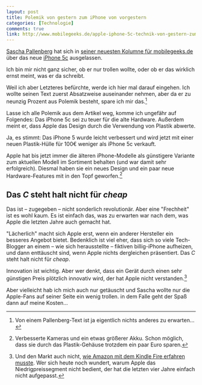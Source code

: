 ```yaml
---
layout: post
title: Polemik von gestern zum iPhone von vorgestern
categories: [Technologie]
comments: true
link: http://www.mobilegeeks.de/apple-iphone-5c-technik-von-gestern-zum-preis-von-vorgestern/
---
```


[Sascha Pallenberg](https://twitter.com/sascha_p) hat sich in [seiner neuesten Kolumne für mobilegeeks.de](http://www.mobilegeeks.de/apple-iphone-5c-technik-von-gestern-zum-preis-von-vorgestern/) über das neue [iPhone 5c](http://www.apple.com/de/iphone-5c/) ausgelassen.

Ich bin mir nicht ganz sicher, ob er nur trollen wollte, oder ob er das wirklich ernst meint, was er da schreibt.
<!--more-->

Weil ich aber Letzteres befürchte, werde ich hier mal darauf eingehen. Ich wollte seinen Text zuerst Absatzweise auseinander nehmen, aber da er zu neunzig Prozent aus Polemik besteht, spare ich mir das.[^1]

Lasse ich alle Polemik aus dem Artikel weg, komme ich ungefähr auf Folgendes: Das iPhone 5c sei zu teuer für die alte Hardware. Außerdem meint er, dass Apple das Design durch die Verwendung von Plastik abwerte.

Ja, es stimmt: Das iPhone 5 wurde leicht verbessert und wird jetzt mit einer neuen Plastik-Hülle für 100€ weniger als iPhone 5c verkauft.

Apple hat bis jetzt immer die älteren iPhone-Modelle als günstigere Variante zum aktuellen Modell im Sortiment behalten (und war damit sehr erfolgreich). Diesmal haben sie ein neues Design und ein paar neue Hardware-Features mit in den Topf geworfen.[^2]

## Das *C* steht halt nicht für *cheap*

Das ist – zugegeben – nicht sonderlich revolutionär. Aber eine "Frechheit" ist es wohl kaum. Es ist einfach das, was zu erwarten war nach dem, was Apple die letzten Jahre auch gemacht hat.

"Lächerlich" macht sich Apple erst, wenn ein anderer Hersteller ein besseres Angebot bietet. Bedenklich ist viel eher, dass sich so viele Tech-Blogger an einem – wie sich herausstellte – fiktiven billig-iPhone aufheizen, und dann enttäuscht sind, wenn Apple nichts dergleichen präsentiert. Das *C* steht halt nicht für *cheap*.

Innovation ist wichtig. Aber wer denkt, dass ein Gerät durch einen sehr günstigen Preis plötzlich innovativ wird, der hat Apple nicht verstanden.[^3]


Aber vielleicht hab ich mich auch nur getäuscht und Sascha wollte nur die Apple-Fans auf seiner Seite ein wenig trollen. in dem Falle geht der Spaß dann auf meine Kosten…

[^1]: Von einem Pallenberg-Text ist ja eigentlich nichts anderes zu erwarten…

[^2]: Verbesserte Kameras und ein etwas größerer Akku. Schon möglich, dass sie durch das Plastik-Gehäuse trotzdem ein paar Euro sparen.

[^3]: Und den Markt auch nicht, [wie Amazon mit dem Kindle Fire erfahren musste](http://betanews.com/2012/08/30/kindle-fire-is-so-successful-we-arent-making-any-more/). Wer sich heute noch wundert, warum Apple das Niedrigpreissegment nicht bedient, der hat die letzten vier Jahre einfach nicht aufgepasst.